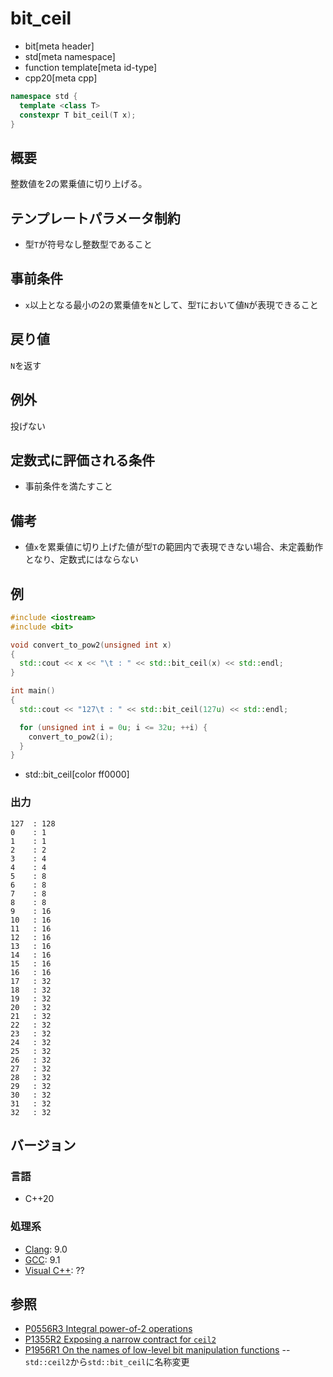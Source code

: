 # bit_ceil
* bit[meta header]
* std[meta namespace]
* function template[meta id-type]
* cpp20[meta cpp]

```cpp
namespace std {
  template <class T>
  constexpr T bit_ceil(T x);
}
```

## 概要
整数値を2の累乗値に切り上げる。


## テンプレートパラメータ制約
- 型`T`が符号なし整数型であること


## 事前条件
- `x`以上となる最小の2の累乗値を`N`として、型`T`において値`N`が表現できること

## 戻り値
`N`を返す


## 例外
投げない


## 定数式に評価される条件
- 事前条件を満たすこと


## 備考
- 値`x`を累乗値に切り上げた値が型`T`の範囲内で表現できない場合、未定義動作となり、定数式にはならない


## 例
```cpp example
#include <iostream>
#include <bit>

void convert_to_pow2(unsigned int x)
{
  std::cout << x << "\t : " << std::bit_ceil(x) << std::endl;
}

int main()
{
  std::cout << "127\t : " << std::bit_ceil(127u) << std::endl;

  for (unsigned int i = 0u; i <= 32u; ++i) {
    convert_to_pow2(i);
  }
}
```
* std::bit_ceil[color ff0000]

### 出力
```
127	 : 128
0	 : 1
1	 : 1
2	 : 2
3	 : 4
4	 : 4
5	 : 8
6	 : 8
7	 : 8
8	 : 8
9	 : 16
10	 : 16
11	 : 16
12	 : 16
13	 : 16
14	 : 16
15	 : 16
16	 : 16
17	 : 32
18	 : 32
19	 : 32
20	 : 32
21	 : 32
22	 : 32
23	 : 32
24	 : 32
25	 : 32
26	 : 32
27	 : 32
28	 : 32
29	 : 32
30	 : 32
31	 : 32
32	 : 32
```


## バージョン
### 言語
- C++20

### 処理系
- [Clang](/implementation.md#clang): 9.0
- [GCC](/implementation.md#gcc): 9.1
- [Visual C++](/implementation.md#visual_cpp): ??


## 参照
- [P0556R3 Integral power-of-2 operations](http://www.open-std.org/jtc1/sc22/wg21/docs/papers/2018/p0556r3.html)
- [P1355R2 Exposing a narrow contract for `ceil2`](http://www.open-std.org/jtc1/sc22/wg21/docs/papers/2019/p1355r2.html)
- [P1956R1 On the names of low-level bit manipulation functions](http://www.open-std.org/jtc1/sc22/wg21/docs/papers/2020/p1956r1.pdf)
-- `std::ceil2`から`std::bit_ceil`に名称変更
